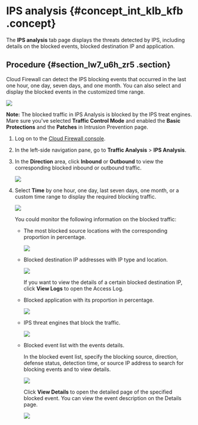 # IPS analysis {#concept_int_klb_kfb .concept}

The **IPS analysis** tab page displays the threats detected by IPS, including details on the blocked events, blocked destination IP and application.

## Procedure {#section_lw7_u6h_zr5 .section}

Cloud Firewall can detect the IPS blocking events that occurred in the last one hour, one day, seven days, and one month. You can also select and display the blocked events in the customized time range.

![](http://static-aliyun-doc.oss-cn-hangzhou.aliyuncs.com/assets/img/64122/155645357836537_en-US.png)

**Note:** The blocked traffic in IPS Analysis is blocked by the IPS treat engines. Mare sure you've selected **Traffic Control Mode** and enabled the **Basic Protections** and the **Patches** in Intrusion Prevention page.

1.  Log on to the [Cloud Firewall console](https://yundun.console.aliyun.com/?p=cfwnext#/overview).
2.  In the left-side navigation pane, go to **Traffic Analysis** \> **IPS Analysis**.
3.  In the **Direction** area, click **Inbound** or **Outbound** to view the corresponding blocked inbound or outbound traffic.

    ![](http://static-aliyun-doc.oss-cn-hangzhou.aliyuncs.com/assets/img/64122/155645357845710_en-US.png)

4.  Select **Time** by one hour, one day, last seven days, one month, or a custom time range to display the required blocking traffic.

    ![](http://static-aliyun-doc.oss-cn-hangzhou.aliyuncs.com/assets/img/64122/155645357845711_en-US.png)

    You could monitor the following information on the blocked traffic:

    -   The most blocked source locations with the corresponding proportion in percentage.

        ![](http://static-aliyun-doc.oss-cn-hangzhou.aliyuncs.com/assets/img/64122/155645357845731_en-US.png)

    -   Blocked destination IP addresses with IP type and location.

        ![](http://static-aliyun-doc.oss-cn-hangzhou.aliyuncs.com/assets/img/64122/155645357845733_en-US.png)

        If you want to view the details of a certain blocked destination IP, click **View Logs** to open the Access Log.

    -   Blocked application with its proportion in percentage.

        ![](http://static-aliyun-doc.oss-cn-hangzhou.aliyuncs.com/assets/img/64122/155645357845749_en-US.png)

    -   IPS threat engines that block the traffic.

        ![](http://static-aliyun-doc.oss-cn-hangzhou.aliyuncs.com/assets/img/64122/155645357945753_en-US.png)

    -   Blocked event list with the events details.

        In the blocked event list, specify the blocking source, direction, defense status, detection time, or source IP address to search for blocking events and to view details.

        ![](http://static-aliyun-doc.oss-cn-hangzhou.aliyuncs.com/assets/img/64122/155645357945765_en-US.png)

        Click **View Details** to open the detailed page of the specified blocked event. You can view the event description on the Details page.

        ![](http://static-aliyun-doc.oss-cn-hangzhou.aliyuncs.com/assets/img/64122/155645357945767_en-US.png)


